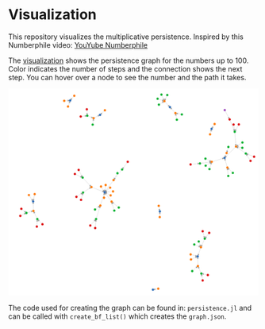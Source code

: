 # Visualization

This repository visualizes the multiplicative persistence.
Inspired by this Numberphile video: [YouYube Numberphile](https://www.youtube.com/watch?v=Wim9WJeDTHQ&feature=youtu.be&fbclid=IwAR07tiGLYsmdzmFKYFJBKzdVQnYowwfR5VM9eFrJaZhTPEYalMFJvRLIog8) 

The [visualization](https://wikunia.github.io/Persistence/) shows the persistence graph for the numbers up to 100.
Color indicates the number of steps and the connection shows the next step. You can hover over a node to see the number and the path it takes.

![visual](image.png)

The code used for creating the graph can be found in: `persistence.jl` and can be called with `create_bf_list()` which creates the `graph.json`.